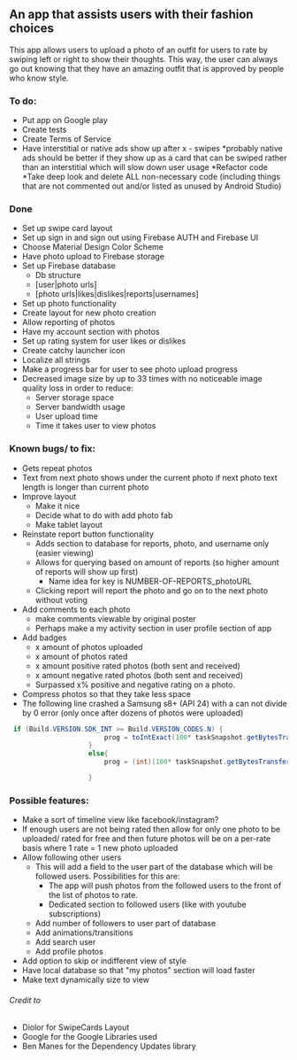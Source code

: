 ## An app that assists users with their fashion choices

This app allows users to upload a photo of an outfit for users to rate by swiping left or right to show their thoughts. This way, the user can always go out knowing that they have an amazing outfit that is approved by people who know style.

### To do:
 * Put app on Google play
 * Create tests
 * Create Terms of Service
 * Have interstitial or native ads show up after x - swipes 
      *probably native ads should be better if they show up as a card that can be swiped rather than an interstitial which will slow down user usage
 *Refactor code
     *Take deep look and delete ALL non-necessary code (including things that are not commented out and/or listed as unused by Android Studio)

### Done
 * Set up swipe card layout
 * Set up sign in and sign out using Firebase AUTH and Firebase UI
 * Choose Material Design Color Scheme
 * Have photo upload to Firebase storage
 * Set up Firebase database
   * Db structure
    * [user|photo urls]
    * [photo urls|likes|dislikes|reports|usernames]
 * Set up photo functionality
 * Create layout for new photo creation
 * Allow reporting of photos
 * Have my account section with photos
 * Set up rating system for user likes or dislikes
 * Create catchy launcher icon 
 * Localize all strings
 * Make a progress bar for user to see photo upload progress
 * Decreased image size by up to 33 times with no noticeable image quality loss in order to reduce:
     * Server storage space
     * Server bandwidth usage
     * User upload time
     * Time it takes user to view photos

### Known bugs/ to fix:
* Gets repeat photos
* Text from next photo shows under the current photo if next photo text length is longer than current photo
* Improve layout
   * Make it nice
   * Decide what to do with add photo fab
   * Make tablet layout
* Reinstate report button functionality
   * Adds section to database for reports, photo, and username only (easier viewing)
   * Allows for querying based on amount of reports (so higher amount of reports will show up first)
      * Name idea for key is NUMBER-OF-REPORTS_photoURL
   * Clicking report will report the photo and go on to the next photo without voting
* Add comments to each photo
     * make comments viewable by original poster
     * Perhaps make a my activity section in user profile section of app
* Add badges
     * x amount of photos uploaded
     * x amount of photos rated
     * x amount positive rated photos (both sent and received)
     * x amount negative rated photos (both sent and received)
     * Surpassed x% positive and negative rating on a photo.
* Compress photos so that they take less space
* The following line crashed a Samsung s8+ (API 24) with a can not divide by 0 error (only once after dozens of photos were uploaded)
```java
 if (Build.VERSION.SDK_INT >= Build.VERSION_CODES.N) {
                        prog = toIntExact(100* taskSnapshot.getBytesTransferred()/taskSnapshot.getTotalByteCount());
                    }
                    else{
                        prog = (int)(100* taskSnapshot.getBytesTransferred()/taskSnapshot.getTotalByteCount());

                    }
```


### Possible features:
* Make a sort of timeline view like facebook/instagram?
* If enough users are not being rated then allow for only one photo to be uploaded/ rated for free and then future photos will be on a per-rate basis where 1 rate = 1 new photo uploaded
* Allow following other users
   * This will add a field to the user part of the database which will be followed users. Possibilities for this are:
     * The app will push photos from the followed users to the front of the list of photos to rate.
     * Dedicated section to followed users (like with youtube subscriptions)
   * Add number of followers to user part of database
   * Add animations/transitions
   * Add search user
   * Add profile photos
 * Add option to skip or indifferent view of style
 * Have local database so that "my photos" section will load faster
 * Make text dynamically size to view



###### Credit to
* Diolor for SwipeCards Layout
* Google for the Google Libraries used
* Ben Manes for the Dependency Updates library

